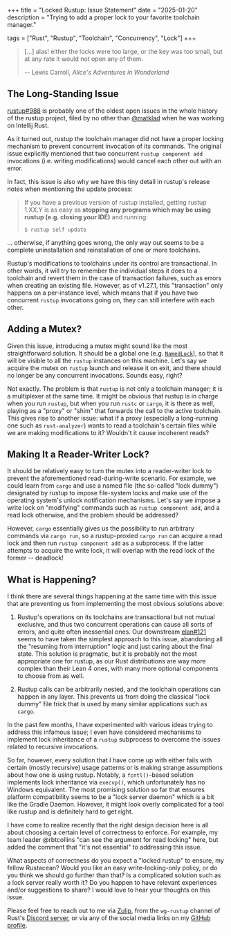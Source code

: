 +++
title = "Locked Rustup: Issue Statement"
date = "2025-01-20"
description = "Trying to add a proper lock to your favorite toolchain manager."

tags = ["Rust", "Rustup", "Toolchain", "Concurrency", "Lock"]
+++

> [...] alas! either the locks were too large, or the key was too small, but at
> any rate it would not open any of them.
>
> -- Lewis Carroll, _Alice's Adventures in Wonderland_

## The Long-Standing Issue

[rustup#988] is probably one of the oldest open issues in the whole history of
the rustup project, filed by no other than [@matklad] when he was working on
Intellij Rust.

As it turned out, rustup the toolchain manager did not have a proper locking
mechanism to prevent concurrent invocation of its commands. The original issue
explicitly mentioned that two concurrent `rustup component add` invocations
(i.e. writing modifications) would cancel each other out with an error.

In fact, this issue is also why we have this tiny detail in rustup's release
notes when mentioning the update process:

> If you have a previous version of rustup installed, getting rustup 1.XX.Y is
> as easy as **stopping any programs which may be using rustup (e.g. closing
> your IDE)** and running:
>
> ```console
> $ rustup self update
> ```

... otherwise, if anything goes wrong, the only way out seems to be a complete
uninstallation and reinstallation of one or more toolchains.

Rustup's modifications to toolchains under its control are transactional. In
other words, it will try to remember the individual steps it does to a toolchain
and revert them in the case of transaction failures, such as errors when
creating an existing file. However, as of v1.27.1, this "transaction" only
happens on a per-instance level, which means that if you have two concurrent
`rustup` invocations going on, they can still interfere with each other.

## Adding a Mutex?

Given this issue, introducing a mutex might sound like the most straightforward
solution. It should be a global one (e.g. [`NamedLock`]), so that it will be
visible to all the `rustup` instances on this machine. Let's say we acquire the
mutex on `rustup` launch and release it on exit, and there should no longer be
any concurrent invocations. Sounds easy, right?

Not exactly. The problem is that `rustup` is not only a toolchain manager; it is
a multiplexer at the same time. It might be obvious that rustup is in charge
when you run `rustup`, but when you run `rustc` or `cargo`, it is there as well,
playing as a "proxy" or "shim" that forwards the call to the active toolchain.
This gives rise to another issue: what if a proxy (especially a long-running one
such as `rust-analyzer`) wants to read a toolchain's certain files while we are
making modifications to it? Wouldn't it cause incoherent reads?

## Making It a Reader-Writer Lock?

It should be relatively easy to turn the mutex into a reader-writer lock to
prevent the aforementioned read-during-write scenario. For example, we could
learn from `cargo` and use a named file (the so-called "lock dummy") designated
by rustup to impose file-system locks and make use of the operating system's
unlock notification mechanisms. Let's say we impose a write lock on "modifying"
commands such as `rustup component add`, and a read lock otherwise, and the
problem should be addressed?

However, `cargo` essentially gives us the possibility to run arbitrary commands
via `cargo run`, so a rustup-proxied `cargo run` can acquire a read lock and
then run `rustup component add` as a subprocess. If the latter attempts to
acquire the write lock, it will overlap with the read lock of the former --
deadlock!

## What is Happening?

I think there are several things happening at the same time with this issue that
are preventing us from implementing the most obvious solutions above:

1. Rustup's operations on its toolchains are transactional but not mutual
   exclusive, and thus two concurrent operations can cause all sorts of errors,
   and quite often inessential ones. Our downstream [elan#121] seems to have
   taken the simplest approach to this issue, abandoning all the "resuming from
   interruption" logic and just caring about the final state. This solution is
   pragmatic, but it is probably not the most appropriate one for rustup, as our
   Rust distributions are way more complex than their Lean 4 ones, with many
   more optional components to choose from as well.

2. Rustup calls can be arbitrarily nested, and the toolchain operations can
   happen in any layer. This prevents us from doing the classical "lock dummy"
   file trick that is used by many similar applications such as `cargo`.

In the past few months, I have experimented with various ideas trying to address
this infamous issue; I even have considered mechanisms to implement lock
inheritance of a `rustup` subprocess to overcome the issues related to recursive
invocations.

So far, however, every solution that I have come up with either fails with
certain (mostly recursive) usage patterns or is making strange assumptions about
how one is using rustup. Notably, a `fcntl()`-based solution implements lock
inheritance via `execvp()`, which unfortunately has no Windows equivalent. The
most promising solution so far that ensures platform compatibility seems to be a
"lock server daemon" which is a bit like the Gradle Daemon. However, it might
look overly complicated for a tool like rustup and is definitely hard to get
right.

I have come to realize recently that the right design decision here is all about
choosing a certain level of correctness to enforce. For example, my team leader
@rbtcollins "can see the argument for read locking" here, but added the comment
that "it's not essential" to addressing this issue.

What aspects of correctness do you expect a "locked rustup" to ensure, my fellow
Rustacean? Would you like an easy write-locking-only policy, or do you think we
should go further than that? Is a complicated solution such as a lock server
really worth it? Do you happen to have relevant experiences and/or suggestions
to share? I would love to hear your thoughts on this issue.

Please feel free to reach out to me via [Zulip], from the `wg-rustup` channel of
Rust's [Discord server], or via any of the social media links on my [GitHub
profile].

[rustup#988]: https://github.com/rust-lang/rustup/issues/988
[elan#121]: https://github.com/leanprover/elan/pull/121
[@matklad]: https://matklad.github.io
[`NamedLock`]: https://docs.rs/named-lock/0.4.1/named_lock/struct.NamedLock.html
[Zulip]: https://rust-lang.zulipchat.com/#user/616990
[Discord server]: https://discord.com/invite/rust-lang
[GitHub profile]: https://github.com/rami3l
